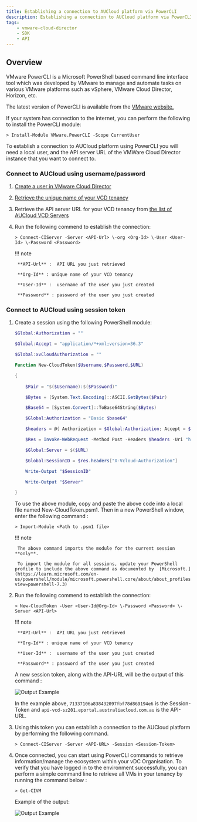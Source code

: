 ```yaml
---
title: Establishing a connection to AUCloud platform via PowerCLI
description: Establishing a connection to AUCloud platform via PowerCLI
tags:
    - vmware-cloud-director
    - SDK
    - API
---
```


## Overview

VMware PowerCLI is a Microsoft PowerShell based command line interface tool which was developed by VMware to manage and automate tasks on various VMware platforms such as vSphere, VMware Cloud Director, Horizon, etc.

The latest version of PowerCLI is available from the [VMware website.](https://developer.vmware.com/powercli)

If your system has connection to the internet, you can perform the following to install the PowerCLI module:

``` > Install-Module VMware.PowerCLI -Scope CurrentUser ```

To establish a connection to AUCloud platform using PowerCLI you will need a local user, and the API server URL of the VMWare Cloud Director instance that you want to connect to. 

### Connect to AUCloud using username/password

1. [Create a user in VMware Cloud Director](./vcd_local_user_setup.md)
1. [Retrieve the unique name of your VCD tenancy](./retrieve_tenancy_name.md)
1. Retrieve the API server URL for your VCD tenancy from [the list of AUCloud VCD Servers](./aucloud_vcd_servers.md)
1. Run the following commend to establish the connection:

    ```
    > Connect-CIServer -Server <API-Url> \-org <Org-Id> \-User <User-Id> \-Password <Password>
    ```

    !!! note

        **API-Url** :  API URL you just retrieved

        **Org-Id** : unique name of your VCD tenancy

        **User-Id** :  username of the user you just created

        **Password** : password of the user you just created

### Connect to AUCloud using session token

1. Create a session using the following PowerShell module:

    ``` powershell
    $Global:Authorization = ""
    
    $Global:Accept = "application/*+xml;version=36.3"
    
    $Global:xvCloudAuthorization = ""
    
    Function New-CloudToken($Username,$Password,$URL)
    
    {  
        
        $Pair = "$($Username):$($Password)"
    
        $Bytes = [System.Text.Encoding]::ASCII.GetBytes($Pair)
    
        $Base64 = [System.Convert]::ToBase64String($Bytes)
    
        $Global:Authorization = "Basic $base64"
    
        $headers = @{ Authorization = $Global:Authorization; Accept = $Global:Accept}
    
        $Res = Invoke-WebRequest -Method Post -Headers $headers -Uri "https://$($URL)/api/sessions"
    
        $Global:Server = $($URL)
    
        $Global:SessionID = $res.headers["X-Vcloud-Authorization"]
    
        Write-Output "$SessionID"
    
        Write-Output "$Server"
    
    }
    ```

    To use the above module, copy and paste the above code into a local file named New-CloudToken.psm1. Then in a new PowerShell window, enter the following command :

    ```> Import-Module <Path to .psm1 file> ```

    !!! note

        The above command imports the module for the current session **only**.
        
        To import the module for all sessions, update your PowerShell profile to include the above command as documented by  [Microsoft.](https://learn.microsoft.com/en-us/powershell/module/microsoft.powershell.core/about/about_profiles?view=powershell-7.3)

1. Run the following commend to establish the connection:

    ```
    > New-CloudToken -User <User-Id@Org-Id> \-Password <Password> \-Server <API-Url>
    ```

    !!! note

        **API-Url** :  API URL you just retrieved

        **Org-Id** : unique name of your VCD tenancy

        **User-Id** :  username of the user you just created

        **Password** : password of the user you just created

    A new session token, along with the API-URL will be the output of this command : 

    ![Output Example](./assets/connection_example.jpg)

    In the example above, `71337106a838432097fbf78d869194e6` is the Session-Token and `api-vcd-sz201.eportal.australiacloud.com.au` is the API-URL.

1. Using this token you can establish a connection to the AUCloud platform by performing the following command.

    ```
    > Connect-CIServer -Server <API-URL> -Session <Session-Token>
    ```

1. Once connected, you can start using PowerCLI commands to retrieve information/manage the ecosystem within your vDC Organisation. To verify that you have logged in to the environment successfully, you can perform a simple command line to retrieve all VMs in your tenancy by running the command below :

    ```
    > Get-CIVM
    ```

    Example of the output:

    ![Output Example](./assets/output_example.png)
